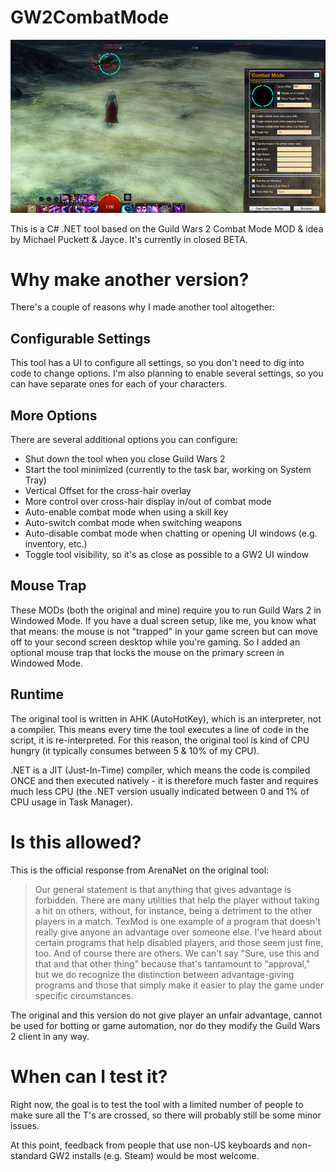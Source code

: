 GW2CombatMode
=============

![Screenshot](https://github.com/eru-iluvatar/GW2CombatMode/blob/master/screenshot.jpg?raw=true)

This is a C# .NET tool based on the Guild Wars 2 Combat Mode MOD & idea by Michael Puckett & Jayce. It's currently in closed BETA.

Why make another version?
=========================

There's a couple of reasons why I made another tool altogether:

Configurable Settings
---------------------
This tool has a UI to configure all settings, so you don't need to dig into code to change options. 
I'm also planning to enable several settings, so you can have separate ones for each of your characters.

More Options
------------
There are several additional options you can configure:

*  Shut down the tool when you close Guild Wars 2
*  Start the tool minimized (currently to the task bar, working on System Tray)
*  Vertical Offset for the cross-hair overlay
*  More control over cross-hair display in/out of combat mode
*  Auto-enable combat mode when using a skill key
*  Auto-switch combat mode when switching weapons
*  Auto-disable combat mode when chatting or opening UI windows (e.g. inventory, etc.)
*  Toggle tool visibility, so it's as close as possible to a GW2 UI window

Mouse Trap
----------
These MODs (both the original and mine) require you to run Guild Wars 2 in Windowed Mode. If you have a dual screen setup, like me, you know what that means: the mouse is not "trapped" in your game screen but can move off to your second screen desktop while you're gaming. 
So I added an optional mouse trap that locks the mouse on the primary screen in Windowed Mode.  


Runtime
-------
The original tool is written in AHK (AutoHotKey), which is an interpreter, not a compiler. 
This means every time the tool executes a line of code in the script, it is re-interpreted. 
For this reason, the original tool is kind of CPU hungry (it typically consumes between 5 & 10% of my CPU).

.NET is a JIT (Just-In-Time) compiler, which means the code is compiled ONCE and then executed natively - it is therefore much faster and requires much less CPU (the .NET version usually indicated between 0 and 1% of CPU usage in Task Manager).    


Is this allowed?
================

This is the official response from ArenaNet on the original tool:

> Our general statement is that anything that gives advantage is forbidden. 
> There are many utilities that help the player without taking a hit on others, without, for instance, being a detriment to the other players in a match. 
> TexMod is one example of a program that doesn't really give anyone an advantage over someone else. I've heard about certain programs that help disabled players, and those seem just fine, too. 
> And of course there are others. We can't say "Sure, use this and that and that other thing" because that's tantamount to "approval," but we do recognize the distinction between advantage-giving programs and those that simply make it easier to play the game under specific circumstances.   

The original and this version do not give player an unfair advantage, cannot be used for botting or game automation, nor do they modify the Guild Wars 2 client in any way.

When can I test it?
===================

Right now, the goal is to test the tool with a limited number of people to make sure all the T's are crossed, so there will probably still be some minor issues. 

At this point, feedback from people that use non-US keyboards and non-standard GW2 installs (e.g. Steam) would be most welcome.

   
